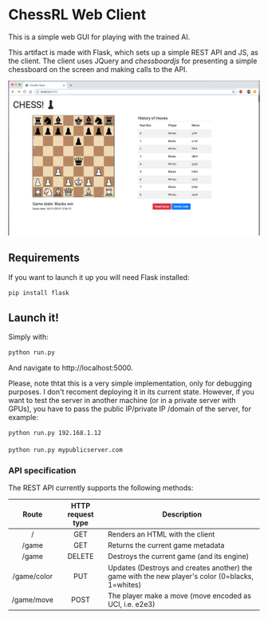 # ChessRL Web Client

This is a simple web GUI for playing with the trained AI.

This artifact is made with Flask, which sets up a simple REST API and JS, as the
client. The client uses JQuery and *chessboardjs* for presenting a simple chessboard
on the screen and making calls to the API.

![](img/screenshot-gui.png)

## Requirements
If you want to launch it up you will need Flask installed:

```bash
pip install flask
```

## Launch it!

Simply with:

```bash
python run.py
```

And navigate to http://localhost:5000.

Please, note thtat this is a very simple implementation, only for debugging purposes. I don't recoment deploying it in its current state. However, if you want to test the server in another machine (or in a private server with GPUs), you have to pass the public IP/private IP /domain of the server, for example:

```bash
python run.py 192.168.1.12

python run.py mypublicserver.com
```

### API specification

The REST API currently supports the following methods:

| Route      |  HTTP request type    |  Description     |
|:----------:|:---------------------:|------------------|
| /          |   GET                 | Renders an HTML with the client |
| /game      |   GET                 | Returns the current game metadata|
| /game      |   DELETE              | Destroys the current game (and its engine)|
| /game/color      |   PUT              | Updates (Destroys and creates another) the game with the new player's color (0=blacks, 1=whites)| 
| /game/move      |   POST              | The player make a move (move encoded as UCI, i.e. e2e3)| 


